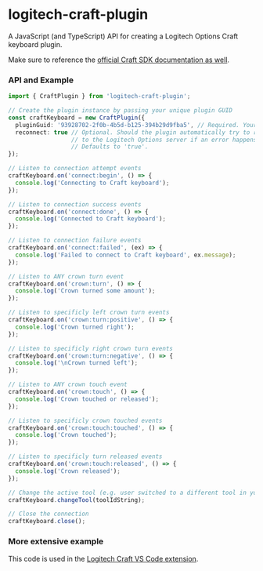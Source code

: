 # logitech-craft-plugin

A JavaScript (and TypeScript) API for creating a Logitech Options Craft keyboard plugin.

Make sure to reference the [official Craft SDK documentation as well](https://github.com/Logitech/logi_craft_sdk/blob/master/documentation/Craft_Crown_SDK.md).

### API and Example

```ts
import { CraftPlugin } from 'logitech-craft-plugin';

// Create the plugin instance by passing your unique plugin GUID
const craftKeyboard = new CraftPlugin({
  pluginGuid: '93928702-2f0b-4b5d-b125-394b29d9fba5', // Required. Your plugin GUID.
  reconnect: true // Optional. Should the plugin automatically try to reconnect
                  // to the Logitech Options server if an error happens?
                  // Defaults to 'true'.
});

// Listen to connection attempt events
craftKeyboard.on('connect:begin', () => {
  console.log('Connecting to Craft keyboard');
});

// Listen to connection success events
craftKeyboard.on('connect:done', () => {
  console.log('Connected to Craft keyboard');
});

// Listen to connection failure events
craftKeyboard.on('connect:failed', (ex) => {
  console.log('Failed to connect to Craft keyboard', ex.message);
});

// Listen to ANY crown turn event
craftKeyboard.on('crown:turn', () => {
  console.log('Crown turned some amount');
});

// Listen to specificly left crown turn events
craftKeyboard.on('crown:turn:positive', () => {
  console.log('Crown turned right');
});

// Listen to specificly right crown turn events
craftKeyboard.on('crown:turn:negative', () => {
  console.log('\nCrown turned left');
});

// Listen to ANY crown touch event
craftKeyboard.on('crown:touch', () => {
  console.log('Crown touched or released');
});

// Listen to specificly crown touched events
craftKeyboard.on('crown:touch:touched', () => {
  console.log('Crown touched');
});

// Listen to specificly turn released events
craftKeyboard.on('crown:touch:released', () => {
  console.log('Crown released');
});

// Change the active tool (e.g. user switched to a different tool in your app)
craftKeyboard.changeTool(toolIdString);

// Close the connection
craftKeyboard.close();
```

### More extensive example

This code is used in the [Logitech Craft VS Code extension](https://github.com/idolize/logitech-craft-vscode).
